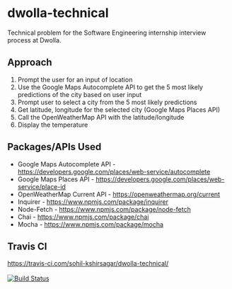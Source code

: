 # dwolla-technical
Technical problem for the Software Engineering internship interview process at Dwolla.
## Approach
1. Prompt the user for an input of location
2. Use the Google Maps Autocomplete API to get the 5 most likely predictions of the city based on user input
3. Prompt user to select a city from the 5 most likely predictions
4. Get latitude, longitude for the selected city (Google Maps Places API)
5. Call the OpenWeatherMap API with the latitude/longitude
6. Display the temperature
## Packages/APIs Used
- Google Maps Autocomplete API - https://developers.google.com/places/web-service/autocomplete
- Google Maps Places API - https://developers.google.com/places/web-service/place-id
- OpenWeatherMap Current API - https://openweathermap.org/current
- Inquirer - https://www.npmjs.com/package/inquirer
- Node-Fetch - https://www.npmjs.com/package/node-fetch
- Chai - https://www.npmjs.com/package/chai
- Mocha - https://www.npmjs.com/package/mocha
## Travis CI 
https://travis-ci.com/sohil-kshirsagar/dwolla-technical/ <br /> <br />
[![Build Status](https://travis-ci.com/sohil-kshirsagar/dwolla-technical.svg?branch=master)](https://travis-ci.com/sohil-kshirsagar/dwolla-technical)
